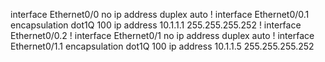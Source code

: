 interface Ethernet0/0
no ip address
duplex auto
!
interface Ethernet0/0.1
encapsulation dot1Q 100
ip address 10.1.1.1 255.255.255.252
!
interface Ethernet0/0.2
!
interface Ethernet0/1
no ip address
duplex auto
!
interface Ethernet0/1.1
encapsulation dot1Q 100
ip address 10.1.1.5 255.255.255.252
